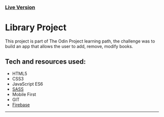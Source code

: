 ### [Live Version](https://randrerd.github.io/library-top/)

# Library Project

This project is part of The Odin Project learning path, the challenge was to build an app that allows the user to add, remove, modify books.

## Tech and resources used:

- HTML5
- CSS3
- JavaScript ES6
- [SASS](https://sass-lang.com/guide)
- Mobile First
- GIT
- [Firebase](https://firebase.google.com/)

---
